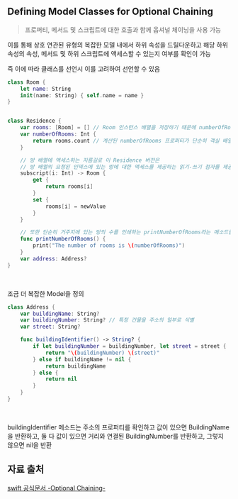 ## Defining Model Classes for Optional Chaining

> 프로퍼티, 메서드 및 스크립트에 대한 호출과 함께 옵셔널 체이닝을 사용 가능
> <br/>

이를 통해 상호 연관된 유형의 복잡한 모델 내에서 하위 속성을 드릴다운하고 해당 하위 속성의 속성, 메서드 및 하위 스크립트에 액세스할 수 있는지 여부를 확인이 가능
<br/>

즉 이에 따라 클래스를 선언시 이를 고려하여 선언할 수 있음
<br/>

```swift
class Room {
    let name: String
    init(name: String) { self.name = name }
}


class Residence {
    var rooms: [Room] = [] // Room 인스턴스 배열을 저장하기 때문에 numberOfRooms 속성은 저장 프로퍼티가 아닌 계산 프로퍼티로 구현
    var numberOfRooms: Int {
        return rooms.count // 계산된 numberOfRooms 프로퍼티가 단순히 객실 배열의 count 프로퍼티 값을 반환
    }

    // 방 배열에 액세스하는 지름길로 이 Residence 버전은
    // 방 배열의 요청된 인덱스에 있는 방에 대한 액세스를 제공하는 읽기-쓰기 첨자를 제공
    subscript(i: Int) -> Room {
        get {
            return rooms[i]
        }
        set {
            rooms[i] = newValue
        }
    }

    // 또한 단순히 거주지에 있는 방의 수를 인쇄하는 printNumberOfRooms라는 메소드를 제공
    func printNumberOfRooms() {
        print("The number of rooms is \(numberOfRooms)")
    }
    var address: Address?
}
```

<br/>

조금 더 복잡한 Model을 정의
<br/>

```swift
class Address {
    var buildingName: String?
    var buildingNumber: String? // 특정 건물을 주소의 일부로 식별
    var street: String?

    func buildingIdentifier() -> String? {
        if let buildingNumber = buildingNumber, let street = street {
            return "\(buildingNumber) \(street)"
        } else if buildingName != nil {
            return buildingName
        } else {
            return nil
        }
    }
}
```

<br/>

buildingIdentifier 메소드는 주소의 프로퍼티를 확인하고 값이 있으면 BuildingName을 반환하고, 둘 다 값이 있으면 거리와 연결된 BuildingNumber를 반환하고, 그렇지 않으면 nil을 반환
<br/>

## 자료 출처

[swift 공식문서 -Optional Chaining-](https://docs.swift.org/swift-book/documentation/the-swift-programming-language/optionalchaining/)
